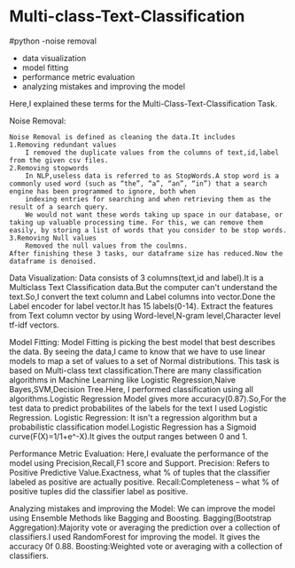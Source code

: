 # Multi-class-Text-Classification
#python 
-noise removal 
- data visualization 
- model fitting 
- performance metric evaluation 
- analyzing mistakes and improving the model

Here,I explained these terms for the Multi-Class-Text-Classification Task.

Noise Removal:

	Noise Removal is defined as cleaning the data.It includes
	1.Removing redundant values
		I removed the duplicate values from the columns of text,id,label from the given csv files.
	2.Removing stopwords
		In NLP,useless data is referred to as StopWords.A stop word is a commonly used word (such as “the”, “a”, “an”, “in”) that a search engine has been programmed to ignore, both when 
		indexing entries for searching and when retrieving them as the result of a search query.
		We would not want these words taking up space in our database, or taking up valuable processing time. For this, we can remove them easily, by storing a list of words that you consider to be stop words.
	3.Removing Null values
		Removed the null values from the coulmns.
	After finishing these 3 tasks, our dataframe size has reduced.Now the dataframe is denoised.

Data Visualization:
	Data consists of 3 columns(text,id and label).It is a Multiclass Text Classification data.But the computer can't understand the text.So,I convert the text column and
	Label columns into vector.Done the Label encoder for label vector.It has 15 labels(0-14).
	Extract the features from Text column vector by using Word-level,N-gram level,Character level tf-idf vectors.

Model Fitting:
	Model Fitting is picking the best model that best describes the data.
	By seeing the data,I came to know that we have to use linear models to map a set of values to a set of Normal distributions.
	This task is based on Multi-class text classification.There are many classification algorithms in Machine Learning like Logistic Regression,Naive Bayes,SVM,Decision Tree.Here,
	I performed classification using all algorithms.Logistic Regression Model gives more accuracy(0.87).So,For the test data to predict probabilites of the labels for the 
	text I used Logistic Regression.
           Logistic Regression:
		It isn't a regression algorithm but a probabilistic classification model.Logistic Regression has a Sigmoid curve(F(X)=1/1+e^-X).It gives the output
		ranges between 0 and 1. 

Performance Metric Evaluation:
	Here,I evaluate the performance of the model using Precision,Recall,F1 score and Support.
	Precision: Refers to Positive Predictive Value.Exactness, what % of tuples that the classifier labeled as positive are actually positive.
	Recall:Completeness – what % of positive tuples did the classifier label as positive.

Analyzing mistakes and improving the Model:
	We can improve the model using Ensemble Methods like Bagging and Boosting.
	Bagging(Bootstrap Aggregation):Majority vote or averaging the prediction over a collection of classifiers.I used RandomForest for improving the model.
				   It gives the accuracy 0f 0.88.
	Boosting:Weighted vote or averaging with a collection of classifiers.
